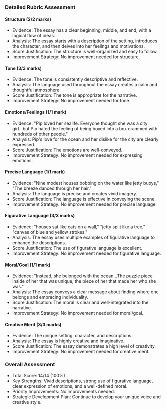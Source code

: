 ### Detailed Rubric Assessment

#### Structure (2/2 marks)

- Evidence: The essay has a clear beginning, middle, and end, with a logical flow of ideas.
- Analysis: The essay starts with a description of the setting, introduces the character, and then delves into her feelings and motivations.
- Score Justification: The structure is well-organized and easy to follow.
- Improvement Strategy: No improvement needed for structure.

#### Tone (3/3 marks)

- Evidence: The tone is consistently descriptive and reflective.
- Analysis: The language used throughout the essay creates a calm and thoughtful atmosphere.
- Score Justification: The tone is appropriate for the narrative.
- Improvement Strategy: No improvement needed for tone.

#### Emotions/Feelings (1/1 mark)

- Evidence: "Pip loved her sealife. Everyone thought she was a city girl...but Pip hated the feeling of being boxed into a box crammed with hundreds of other people."
- Analysis: Pip's love for the ocean and her dislike for the city are clearly expressed.
- Score Justification: The emotions are well-conveyed.
- Improvement Strategy: No improvement needed for expressing emotions.

#### Precise Language (1/1 mark)

- Evidence: "Nine modest houses bobbing on the water like jetty buoys," "The breeze danced through her hair."
- Analysis: The language is precise and creates vivid imagery.
- Score Justification: The language is effective in conveying the scene.
- Improvement Strategy: No improvement needed for precise language.

#### Figurative Language (3/3 marks)

- Evidence: "houses sat like cats on a wall," "jetty split like a tree," "canvas of blue and yellow strokes."
- Analysis: The essay uses multiple examples of figurative language to enhance the descriptions.
- Score Justification: The use of figurative language is excellent.
- Improvement Strategy: No improvement needed for figurative language.

#### Moral/Goal (1/1 mark)

- Evidence: "Instead, she belonged with the ocean...The puzzle piece inside of her that was unique, the piece of her that made her who she was."
- Analysis: The essay conveys a clear message about finding where one belongs and embracing individuality.
- Score Justification: The moral is clear and well-integrated into the narrative.
- Improvement Strategy: No improvement needed for moral/goal.

#### Creative Merit (3/3 marks)

- Evidence: The unique setting, character, and descriptions.
- Analysis: The essay is highly creative and imaginative.
- Score Justification: The essay demonstrates a high level of creativity.
- Improvement Strategy: No improvement needed for creative merit.

### Overall Assessment

- Total Score: 14/14 (100%)
- Key Strengths: Vivid descriptions, strong use of figurative language, clear expression of emotions, and a well-defined moral.
- Priority Improvements: No improvements needed.
- Strategic Development Plan: Continue to develop your unique voice and creative style.
